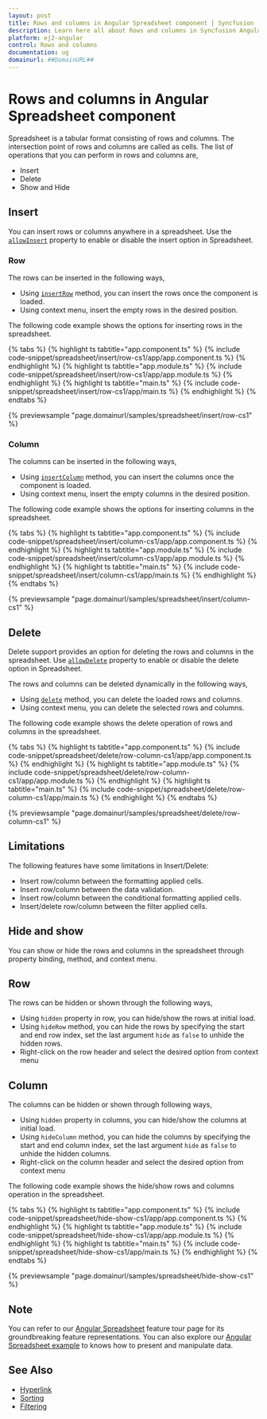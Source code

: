 ```yaml
---
layout: post
title: Rows and columns in Angular Spreadsheet component | Syncfusion
description: Learn here all about Rows and columns in Syncfusion Angular Spreadsheet component of Syncfusion Essential JS 2 and more.
platform: ej2-angular
control: Rows and columns 
documentation: ug
domainurl: ##DomainURL##
---
```


# Rows and columns in Angular Spreadsheet component

Spreadsheet is a tabular format consisting of rows and columns. The intersection point of rows and columns are called as cells. The list of operations that you can perform in rows and columns are,

* Insert
* Delete
* Show and Hide

## Insert

You can insert rows or columns anywhere in a spreadsheet. Use the [`allowInsert`](https://ej2.syncfusion.com/angular/documentation/api/spreadsheet/#allowinsert) property to enable or disable the insert option in Spreadsheet.

### Row

The rows can be inserted in the following ways,

* Using [`insertRow`](https://ej2.syncfusion.com/angular/documentation/api/spreadsheet/#insertrow) method, you can insert the rows once the component is loaded.
* Using context menu, insert the empty rows in the desired position.

The following code example shows the options for inserting rows in the spreadsheet.

{% tabs %}
{% highlight ts tabtitle="app.component.ts" %}
{% include code-snippet/spreadsheet/insert/row-cs1/app/app.component.ts %}
{% endhighlight %}
{% highlight ts tabtitle="app.module.ts" %}
{% include code-snippet/spreadsheet/insert/row-cs1/app/app.module.ts %}
{% endhighlight %}
{% highlight ts tabtitle="main.ts" %}
{% include code-snippet/spreadsheet/insert/row-cs1/app/main.ts %}
{% endhighlight %}
{% endtabs %}
  
{% previewsample "page.domainurl/samples/spreadsheet/insert/row-cs1" %}

### Column

The columns can be inserted in the following ways,

* Using [`insertColumn`](https://ej2.syncfusion.com/angular/documentation/api/spreadsheet/#insertcolumn) method, you can insert the columns once the component is loaded.
* Using context menu, insert the empty columns in the desired position.

The following code example shows the options for inserting columns in the spreadsheet.

{% tabs %}
{% highlight ts tabtitle="app.component.ts" %}
{% include code-snippet/spreadsheet/insert/column-cs1/app/app.component.ts %}
{% endhighlight %}
{% highlight ts tabtitle="app.module.ts" %}
{% include code-snippet/spreadsheet/insert/column-cs1/app/app.module.ts %}
{% endhighlight %}
{% highlight ts tabtitle="main.ts" %}
{% include code-snippet/spreadsheet/insert/column-cs1/app/main.ts %}
{% endhighlight %}
{% endtabs %}
  
{% previewsample "page.domainurl/samples/spreadsheet/insert/column-cs1" %}

## Delete

Delete support provides an option for deleting the rows and columns in the spreadsheet. Use [`allowDelete`](https://ej2.syncfusion.com/angular/documentation/api/spreadsheet/#allowdelete) property to enable or disable the delete option in Spreadsheet.

The rows and columns can be deleted dynamically in the following ways,

* Using [`delete`](https://ej2.syncfusion.com/angular/documentation/api/spreadsheet/#delete) method, you can delete the loaded rows and columns.
* Using context menu, you can delete the selected rows and columns.

The following code example shows the delete operation of rows and columns in the spreadsheet.

{% tabs %}
{% highlight ts tabtitle="app.component.ts" %}
{% include code-snippet/spreadsheet/delete/row-column-cs1/app/app.component.ts %}
{% endhighlight %}
{% highlight ts tabtitle="app.module.ts" %}
{% include code-snippet/spreadsheet/delete/row-column-cs1/app/app.module.ts %}
{% endhighlight %}
{% highlight ts tabtitle="main.ts" %}
{% include code-snippet/spreadsheet/delete/row-column-cs1/app/main.ts %}
{% endhighlight %}
{% endtabs %}
  
{% previewsample "page.domainurl/samples/spreadsheet/delete/row-column-cs1" %}

## Limitations

The following features have some limitations in Insert/Delete:

* Insert row/column between the formatting applied cells.
* Insert row/column between the data validation.
* Insert row/column between the conditional formatting applied cells.
* Insert/delete row/column between the filter applied cells.

## Hide and show

You can show or hide the rows and columns in the spreadsheet through property binding, method, and context menu.

## Row

The rows can be hidden or shown through the following ways,

* Using `hidden` property in row, you can hide/show the rows at initial load.
* Using `hideRow` method, you can hide the rows by specifying the start and end row index, set the last argument `hide` as `false` to unhide the hidden rows.
* Right-click on the row header and select the desired option from context menu

## Column

The columns can be hidden or shown through following ways,

* Using `hidden` property in columns, you can hide/show the columns at initial load.
* Using `hideColumn` method, you can hide the columns by specifying the start and end column index, set the last argument `hide` as `false` to unhide the hidden columns.
* Right-click on the column header and select the desired option from context menu

The following code example shows the hide/show rows and columns operation in the spreadsheet.

{% tabs %}
{% highlight ts tabtitle="app.component.ts" %}
{% include code-snippet/spreadsheet/hide-show-cs1/app/app.component.ts %}
{% endhighlight %}
{% highlight ts tabtitle="app.module.ts" %}
{% include code-snippet/spreadsheet/hide-show-cs1/app/app.module.ts %}
{% endhighlight %}
{% highlight ts tabtitle="main.ts" %}
{% include code-snippet/spreadsheet/hide-show-cs1/app/main.ts %}
{% endhighlight %}
{% endtabs %}
  
{% previewsample "page.domainurl/samples/spreadsheet/hide-show-cs1" %}

## Note

You can refer to our [Angular Spreadsheet](https://www.syncfusion.com/angular-ui-components/angular-spreadsheet) feature tour page for its groundbreaking feature representations. You can also explore our [Angular Spreadsheet example](https://ej2.syncfusion.com/angular/demos/#/material/spreadsheet/default) to knows how to present and manipulate data.

## See Also

* [Hyperlink](./link)
* [Sorting](./sort)
* [Filtering](./filter)
